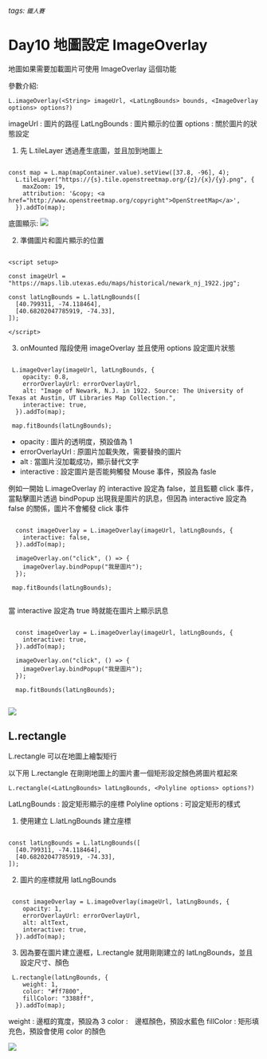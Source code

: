 ###### tags: `鐵人賽`

# Day10 地圖設定 ImageOverlay

地圖如果需要加載圖片可使用 ImageOverlay 這個功能

參數介紹:

    L.imageOverlay(<String> imageUrl, <LatLngBounds> bounds, <ImageOverlay options> options?)

imageUrl : 圖片的路徑
LatLngBounds : 圖片顯示的位置
options : 關於圖片的狀態設定

1. 先 L.tileLayer 透過產生底圖，並且加到地圖上

```javascript!

const map = L.map(mapContainer.value).setView([37.8, -96], 4);
  L.tileLayer("https://{s}.tile.openstreetmap.org/{z}/{x}/{y}.png", {
    maxZoom: 19,
    attribution: '&copy; <a href="http://www.openstreetmap.org/copyright">OpenStreetMap</a>',
  }).addTo(map);

```

底圖顯示:
![](https://i.imgur.com/FcWsACc.png)

2. 準備圖片和圖片顯示的位置

```javascript!

<script setup>

const imageUrl = "https://maps.lib.utexas.edu/maps/historical/newark_nj_1922.jpg";

const latLngBounds = L.latLngBounds([
  [40.799311, -74.118464],
  [40.68202047785919, -74.33],
]);

</script>
```

3. onMounted 階段使用 imageOverlay 並且使用 options 設定圖片狀態

```javascript!

 L.imageOverlay(imageUrl, latLngBounds, {
    opacity: 0.8,
    errorOverlayUrl: errorOverlayUrl,
    alt: "Image of Newark, N.J. in 1922. Source: The University of Texas at Austin, UT Libraries Map Collection.",
    interactive: true,
  }).addTo(map);

 map.fitBounds(latLngBounds);

```

- opacity : 圖片的透明度，預設值為 1
- errorOverlayUrl : 原圖片加載失敗，需要替換的圖片
- alt : 當圖片沒加載成功，顯示替代文字
- interactive : 設定圖片是否能夠觸發 Mouse 事件，預設為 fasle

例如一開始 L.imageOverlay 的 interactive 設定為 false，並且監聽 click 事件，當點擊圖片透過 bindPopup 出現我是圖片的訊息，但因為 interactive 設定為 false 的關係，圖片不會觸發 click 事件

```javascript!

  const imageOverlay = L.imageOverlay(imageUrl, latLngBounds, {
    interactive: false,
  }).addTo(map);

  imageOverlay.on("click", () => {
    imageOverlay.bindPopup("我是圖片");
  });

 map.fitBounds(latLngBounds);


```

當 interactive 設定為 true 時就能在圖片上顯示訊息

```javascript!

  const imageOverlay = L.imageOverlay(imageUrl, latLngBounds, {
    interactive: true,
  }).addTo(map);

  imageOverlay.on("click", () => {
    imageOverlay.bindPopup("我是圖片");
  });

  map.fitBounds(latLngBounds);


```

![](https://i.imgur.com/IYOEDhH.png)

## L.rectangle

L.rectangle 可以在地圖上繪製矩行

以下用 L.rectangle 在剛剛地圖上的圖片畫一個矩形設定顏色將圖片框起來

    L.rectangle(<LatLngBounds> latLngBounds, <Polyline options> options?)

LatLngBounds : 設定矩形顯示的座標
Polyline options : 可設定矩形的樣式

1. 使用建立 L.latLngBounds 建立座標

```javascript!

const latLngBounds = L.latLngBounds([
  [40.799311, -74.118464],
  [40.68202047785919, -74.33],
]);

```

2. 圖片的座標就用 latLngBounds

```

 const imageOverlay = L.imageOverlay(imageUrl, latLngBounds, {
    opacity: 1,
    errorOverlayUrl: errorOverlayUrl,
    alt: altText,
    interactive: true,
  }).addTo(map);

```

3. 因為要在圖片建立邊框，L.rectangle 就用剛剛建立的 latLngBounds，並且設定尺寸、顏色

```
 L.rectangle(latLngBounds, {
    weight: 1,
    color: "#ff7800",
    fillColor: "3388ff",
  }).addTo(map);

```

weight : 邊框的寬度，預設為 3
color :　邊框顏色，預設水藍色
fillColor : 矩形填充色，預設會使用 color 的顏色

![](https://i.imgur.com/C5SfoI9.png)
